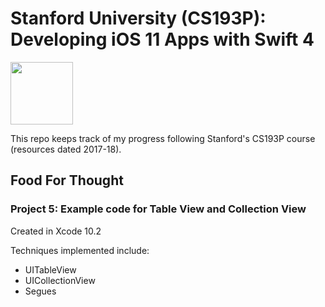 # Stanford University (CS193P): Developing iOS 11 Apps with Swift 4

<img src="https://is3-ssl.mzstatic.com/image/thumb/course/CobaltPublic128/v4/81/d0/9c/81d09ca1-ec7b-19b2-a215-4ae39df215c5/source/168x214.png" width="100">

This repo keeps track of my progress following Stanford's CS193P course (resources dated 2017-18).

## Food For Thought

### Project 5: Example code for Table View and Collection View

Created in Xcode 10.2

Techniques implemented include:

- UITableView
- UICollectionView
- Segues

